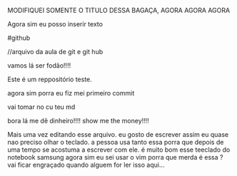 MODIFIQUEI SOMENTE O TITULO DESSA BAGAÇA, AGORA AGORA AGORA

Agora sim eu posso inserir texto


#github 

//arquivo da aula de git e git hub


vamos lá ser fodão!!!!

Este é um reppositório teste.


agora sim porra eu fiz mei primeiro commit

vai tomar no cu teu md









bora lá me dê dinheiro!!!!
show me the money!!!!



Mais uma vez editando esse arquivo.
eu gosto de escrever assim eu quase nao preciso olhar o teclado.
a pessoa usa tanto essa porra que depois de uma tempo se acostuma a escrever com ele.
é muito bom esse teeclado do notebook samsung
agora sim eu sei usar o vim porra
que merda é essa ?
vai ficar engraçado quando alguem for ler isso aqui...
